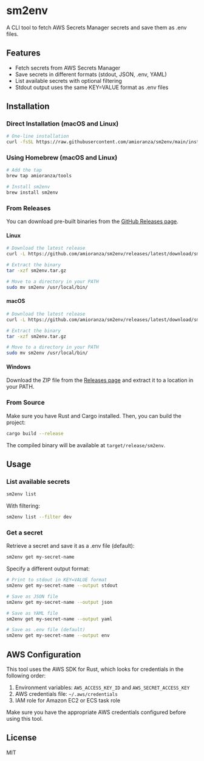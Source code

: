 # sm2env

A CLI tool to fetch AWS Secrets Manager secrets and save them as .env files.

## Features

- Fetch secrets from AWS Secrets Manager
- Save secrets in different formats (stdout, JSON, .env, YAML)
- List available secrets with optional filtering
- Stdout output uses the same KEY=VALUE format as .env files

## Installation

### Direct Installation (macOS and Linux)

```bash
# One-line installation
curl -fsSL https://raw.githubusercontent.com/amioranza/sm2env/main/install.sh | bash
```

### Using Homebrew (macOS and Linux)

```bash
# Add the tap
brew tap amioranza/tools

# Install sm2env
brew install sm2env
```

### From Releases

You can download pre-built binaries from the [GitHub Releases page](https://github.com/amioranza/sm2env/releases).

#### Linux
```bash
# Download the latest release
curl -L https://github.com/amioranza/sm2env/releases/latest/download/sm2env-v*-x86_64-linux.tar.gz -o sm2env.tar.gz

# Extract the binary
tar -xzf sm2env.tar.gz

# Move to a directory in your PATH
sudo mv sm2env /usr/local/bin/
```

#### macOS
```bash
# Download the latest release
curl -L https://github.com/amioranza/sm2env/releases/latest/download/sm2env-v*-x86_64-apple-darwin.tar.gz -o sm2env.tar.gz

# Extract the binary
tar -xzf sm2env.tar.gz

# Move to a directory in your PATH
sudo mv sm2env /usr/local/bin/
```

#### Windows
Download the ZIP file from the [Releases page](https://github.com/amioranza/sm2env/releases) and extract it to a location in your PATH.

### From Source

Make sure you have Rust and Cargo installed. Then, you can build the project:

```bash
cargo build --release
```

The compiled binary will be available at `target/release/sm2env`.

## Usage

### List available secrets

```bash
sm2env list
```

With filtering:

```bash
sm2env list --filter dev
```

### Get a secret

Retrieve a secret and save it as a .env file (default):

```bash
sm2env get my-secret-name
```

Specify a different output format:

```bash
# Print to stdout in KEY=VALUE format
sm2env get my-secret-name --output stdout

# Save as JSON file
sm2env get my-secret-name --output json

# Save as YAML file
sm2env get my-secret-name --output yaml

# Save as .env file (default)
sm2env get my-secret-name --output env
```

## AWS Configuration

This tool uses the AWS SDK for Rust, which looks for credentials in the following order:

1. Environment variables: `AWS_ACCESS_KEY_ID` and `AWS_SECRET_ACCESS_KEY`
2. AWS credentials file: `~/.aws/credentials`
3. IAM role for Amazon EC2 or ECS task role

Make sure you have the appropriate AWS credentials configured before using this tool.

## License

MIT
